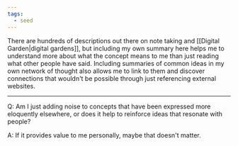 ```yaml
---
tags:
  - seed
---
```

There are hundreds of descriptions out there on note taking and [[Digital Garden|digital gardens]], but including my own summary here helps me to understand more about what the concept means to me than just reading what other people have said. Including summaries of common ideas in my own network of thought also allows me to link to them and discover connections that wouldn't be possible through just referencing external websites.

---

Q: Am I just adding noise to concepts that have been expressed more eloquently elsewhere, or does it help to reinforce ideas that resonate with people?

A: If it provides value to me personally, maybe that doesn't matter.
